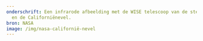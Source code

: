 ```yaml
---
onderschrift: Een infrarode afbeelding met de WISE telescoop van de ster Menkhis
  en de Californiënevel.
bron: NASA
image: /img/nasa-californië-nevel
---
```

